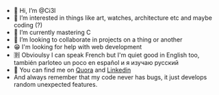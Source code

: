 - 👋 Hi, I’m @Ci3l
- 👀 I’m interested in things like art, watches, architecture etc and maybe coding (?)
- 🌱 I’m currently mastering C
- 💞️ I’m looking to collaborate in projects on a thing or another 
- :grin: I'm looking for help with web development 
- :u5272: Obvioulsy I can speak French but I'm quiet good in English too, también parloteo un poco en español и я изучаю русский
- :satellite: You can find me on [Quora](https://fr.quora.com/profile/Erwan-Poiré) and [Linkedin](https://www.linkedin.com/in/erwan-poiré/)
- And always remember that my code never has bugs, it just develops random unexpected features. 
